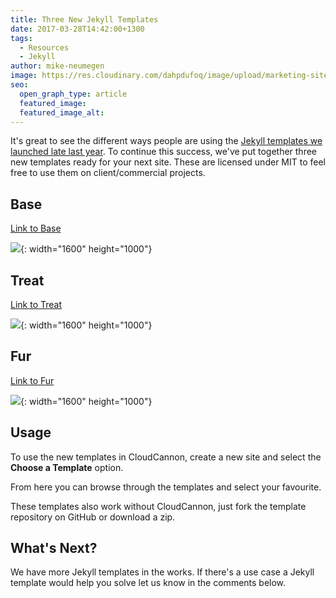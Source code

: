 ```yaml
---
title: Three New Jekyll Templates
date: 2017-03-28T14:42:00+1300
tags:
  - Resources
  - Jekyll
author: mike-neumegen
image: https://res.cloudinary.com/dahpdufoq/image/upload/marketing-site/blog/uploads/paint.jpg
seo:
  open_graph_type: article
  featured_image:
  featured_image_alt:
---
```

It's great to see the different ways people are using the [Jekyll templates we launched late last year](/announcements/2016/12/05/free-jekyll-templates/). To continue this success, we've put together three new templates ready for your next site. These are licensed under MIT to feel free to use them on client/commercial projects.

## Base

[Link to Base](https://cloudcannon.com/community/themes/base/)

![](https://res.cloudinary.com/dahpdufoq/image/upload/marketing-site/blog/assets/blog/3-new-jekyll-templates/base/1.jpeg){: width="1600" height="1000"}

## Treat

[Link to Treat](https://cloudcannon.com/community/themes/treat/)

![](https://res.cloudinary.com/dahpdufoq/image/upload/marketing-site/blog/assets/blog/3-new-jekyll-templates/treat/1.jpeg){: width="1600" height="1000"}

## Fur

[Link to Fur](https://cloudcannon.com/community/themes/fur/)

![](https://res.cloudinary.com/dahpdufoq/image/upload/marketing-site/blog/assets/blog/3-new-jekyll-templates/fur/1.jpeg){: width="1600" height="1000"}

## Usage

To use the new templates in CloudCannon, create a new site and select the **Choose a Template** option.

From here you can browse through the templates and select your favourite.

These templates also work without CloudCannon, just fork the template repository on GitHub or download a zip.

## What's Next?

We have more Jekyll templates in the works. If there's a use case a Jekyll template would help you solve let us know in the comments below.
